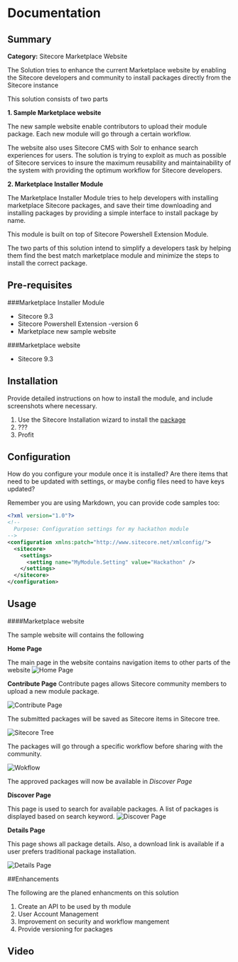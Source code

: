 # Documentation

## Summary

**Category:** Sitecore Marketplace Website

The Solution tries to enhance the current Marketplace website by enabling the Sitecore developers and community to install packages directly from the Sitecore instance 

This solution consists of two parts

**1. Sample Marketplace website**

The new sample website enable contributors to upload their module package. Each new module will go through a certain workflow. 

The website also uses Sitecore CMS with Solr to enhance search experiences for users. The solution is trying to exploit as much as possible of Sitecore services to insure the maximum reusability and maintainability of the system with providing the optimum workflow for Sitecore developers.

**2. Marketplace Installer Module**

The Marketplace Installer Module tries to help developers with installing marketplace Sitecore packages, and save their time downloading and installing packages by providing a simple interface to install package by name.

This module is built on top of Sitecore Powershell Extension Module.

The two parts of this solution intend to simplify a developers task by helping them find the best match marketplace module and minimize the steps to install the correct package.


## Pre-requisites

###Marketplace Installer Module
- Sitecore 9.3 
- Sitecore Powershell Extension -version 6
- Marketplace new sample website

###Marketplace website
- Sitecore 9.3

## Installation

Provide detailed instructions on how to install the module, and include screenshots where necessary.

1. Use the Sitecore Installation wizard to install the [package](#link-to-package)
2. ???
3. Profit

## Configuration

How do you configure your module once it is installed? Are there items that need to be updated with settings, or maybe config files need to have keys updated?

Remember you are using Markdown, you can provide code samples too:

```xml
<?xml version="1.0"?>
<!--
  Purpose: Configuration settings for my hackathon module
-->
<configuration xmlns:patch="http://www.sitecore.net/xmlconfig/">
  <sitecore>
    <settings>
      <setting name="MyModule.Setting" value="Hackathon" />
    </settings>
  </sitecore>
</configuration>
```

## Usage

####Marketplace website

The sample website will contains the following

**Home Page**

The main page in the website contains navigation items to other parts of the website
![Home Page](images/home.png?raw=true "Home Page")

**Contribute Page**
Contribute pages allows Sitecore community members to upload a new module package. 

![Contribute Page](images/cont.png?raw=true "Contribute Page")

The submitted packages will be saved as Sitecore items in Sitecore tree. 

![Sitecore Tree](images/SitecoreTree.png?raw=true "Sitecore Tree")

The packages will go through a specific workflow before sharing with the community.

![Wokflow](images/Workflow.png?raw=true "Wokflow")


The approved packages will now be available in *Discover Page*

**Discover Page**

This page is used to search for available packages.
A list of packages is displayed based on search keyword.
![Discover Page](images/disc.png?raw=true "Discover Page")


**Details Page**

This page shows all package details. Also, a download link is available if a user prefers traditional package installation. 

![Details Page](images/details.png?raw=true "Details Page")


##Enhancements

The following are the planed enhancments on this solution 

1. Create an API to be used by th module 
2. User Account Management
3. Improvement on security and workflow mangement 
4. Provide versioning for packages

## Video

